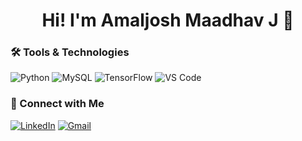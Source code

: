 <h1 align="center">Hi! I'm Amaljosh Maadhav J 👋</h1>

### 🛠️ Tools & Technologies
![Python](https://img.shields.io/badge/-Python-333?style=flat&logo=python)
![MySQL](https://img.shields.io/badge/-MySQL-333?style=flat&logo=mysql)
![TensorFlow](https://img.shields.io/badge/-TensorFlow-333?style=flat&logo=tensorflow)
![VS Code](https://img.shields.io/badge/-VS%20Code-333?style=flat&logo=visual-studio-code)

### 🔗 Connect with Me

[![LinkedIn](https://img.shields.io/badge/-LinkedIn-blue?style=flat&logo=linkedin)](https://www.linkedin.com/in/amaljoshmaadhavj/)
[![Gmail](https://img.shields.io/badge/-Email-D14836?style=flat&logo=gmail&logoColor=white)](mailto:amal018josephmathi@gmail.com)
